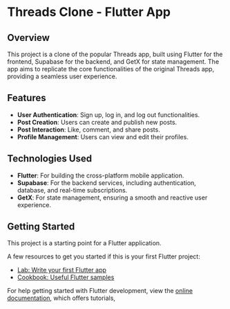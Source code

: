 # Threads Clone - Flutter App

## Overview

This project is a clone of the popular Threads app, built using Flutter for the frontend, Supabase for the backend, and GetX for state management. The app aims to replicate the core functionalities of the original Threads app, providing a seamless user experience.

## Features

- **User Authentication**: Sign up, log in, and log out functionalities.
- **Post Creation**: Users can create and publish new posts.
- **Post Interaction**: Like, comment, and share posts.
- **Profile Management**: Users can view and edit their profiles.

## Technologies Used

- **Flutter**: For building the cross-platform mobile application.
- **Supabase**: For the backend services, including authentication, database, and real-time subscriptions.
- **GetX**: For state management, ensuring a smooth and reactive user experience.

## Getting Started

This project is a starting point for a Flutter application.

A few resources to get you started if this is your first Flutter project:

- [Lab: Write your first Flutter app](https://docs.flutter.dev/get-started/codelab)
- [Cookbook: Useful Flutter samples](https://docs.flutter.dev/cookbook)

For help getting started with Flutter development, view the
[online documentation](https://docs.flutter.dev/), which offers tutorials,
